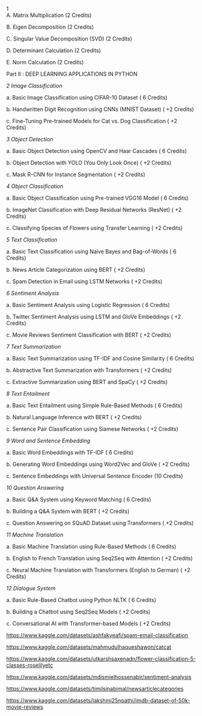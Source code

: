 1	
A.	Matrix Multiplication (2 Credits)

B.	Eigen Decomposition (2 Credits)

C.	Singular Value Decomposition (SVD) (2 Credits)

D.	Determinant Calculation (2 Credits)

E.	 Norm Calculation (2 Credits)

Part II : DEEP LEARNING APPLICATIONS IN PYTHON

*2	 Image Classification*

a.	Basic Image Classification using CIFAR-10 Dataset ( 6 Credits)

b.	Handwritten Digit Recognition using CNNs (MNIST Dataset)  ( +2 Credits)

c.	Fine-Tuning Pre-trained Models for Cat vs. Dog Classification  ( +2 Credits)

*3	Object Detection*

a.	Basic Object Detection using OpenCV and Haar Cascades ( 6 Credits)

b.	Object Detection with YOLO (You Only Look Once) ( +2 Credits)

c.	Mask R-CNN for Instance Segmentation ( +2 Credits)

*4	Object Classification*

a.	Basic Object Classification using Pre-trained VGG16 Model ( 6 Credits)

b.	ImageNet Classification with Deep Residual Networks (ResNet) ( +2 Credits)

c.	Classifying Species of Flowers using Transfer Learning ( +2 Credits)

*5	Text Classification*

a.	Basic Text Classification using Naive Bayes and Bag-of-Words ( 6 Credits)

b.	News Article Categorization using BERT ( +2 Credits)

c.	Spam Detection in Email using LSTM Networks ( +2 Credits)

*6	Sentiment Analysis*

a.	 Basic Sentiment Analysis using Logistic Regression ( 6 Credits)

b.	Twitter Sentiment Analysis using LSTM and GloVe Embeddings ( +2 Credits)

c.	Movie Reviews Sentiment Classification with BERT ( +2 Credits)

*7	Text Summarization*

a.	 Basic Text Summarization using TF-IDF and Cosine Similarity ( 6 Credits)

b.	Abstractive Text Summarization with Transformers ( +2 Credits)

c.	Extractive Summarization using BERT and SpaCy ( +2 Credits)

*8	Text Entailment*

a.	Basic Text Entailment using Simple Rule-Based Methods ( 6 Credits)

b.	Natural Language Inference with BERT ( +2 Credits)

c.	Sentence Pair Classification using Siamese Networks ( +2 Credits)

*9	Word and Sentence Embedding*

a.	Basic Word Embeddings with TF-IDF ( 6 Credits)

b.	Generating Word Embeddings using Word2Vec and GloVe ( +2 Credits)

c.	Sentence Embeddings with Universal Sentence Encoder (10 Credits)

*10	Question Answering*

a.	Basic Q&A System using Keyword Matching ( 6 Credits)

b.	Building a Q&A System with BERT ( +2 Credits)

c.	Question Answering on SQuAD Dataset using Transformers ( +2 Credits)

*11	Machine Translation*

a.	Basic Machine Translation using Rule-Based Methods ( 6 Credits)

b.	English to French Translation using Seq2Seq with Attention ( +2 Credits)

c.	Neural Machine Translation with Transformers (English to German) ( +2 Credits)

*12	Dialogue System*

a.	Basic Rule-Based Chatbot using Python NLTK ( 6 Credits)

b.	Building a Chatbot using Seq2Seq Models ( +2 Credits)

c.	Conversational AI with Transformer-based Models ( +2 Credits)



https://www.kaggle.com/datasets/ashfakyeafi/spam-email-classification

https://www.kaggle.com/datasets/mahmudulhaqueshawon/catcat

https://www.kaggle.com/datasets/utkarshsaxenadn/flower-classification-5-classes-roselilyetc

https://www.kaggle.com/datasets/mdismielhossenabir/sentiment-analysis

https://www.kaggle.com/datasets/timilsinabimal/newsarticlecategories

https://www.kaggle.com/datasets/lakshmi25npathi/imdb-dataset-of-50k-movie-reviews
